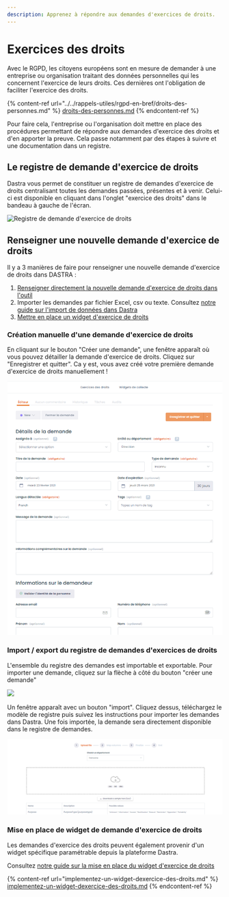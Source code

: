 ```yaml
---
description: Apprenez à répondre aux demandes d'exercices de droits.
---
```


# Exercices des droits

Avec le RGPD, les citoyens européens sont en mesure de demander à une entreprise ou organisation traitant des données personnelles qui les concernent l'exercice de leurs droits. Ces dernières ont l'obligation de faciliter l'exercice des droits.

{% content-ref url="../../rappels-utiles/rgpd-en-bref/droits-des-personnes.md" %}
[droits-des-personnes.md](../../rappels-utiles/rgpd-en-bref/droits-des-personnes.md)
{% endcontent-ref %}

Pour faire cela, l'entreprise ou l'organisation doit mettre en place des procédures permettant de répondre aux demandes d'exercice des droits et d'en apporter la preuve. Cela passe notamment par des étapes à suivre et une documentation dans un registre.&#x20;

## Le registre de demande d'exercice de droits

Dastra vous permet de constituer un registre de demandes d'exercice de droits centralisant toutes les demandes passées, présentes et à venir. Celui-ci est disponible en cliquant dans l'onglet "exercice des droits" dans le bandeau à gauche de l'écran.&#x20;

![Registre de demande d'exercice de droits](<../../.gitbook/assets/Capture web\_5-5-2022\_16246\_app.dastra.eu.jpeg>)

## Renseigner une nouvelle demande d'exercice de droits

Il y a 3 manières de faire pour renseigner une nouvelle demande d'exercice de droits dans DASTRA :

1. [Renseigner directement la nouvelle demande d'exercice de droits dans l'outil](gestion-des-demandes-dexercices-de-droits.md)
2. Importer les demandes par fichier Excel, csv ou texte. Consultez [notre guide sur l'import de données dans Dastra](../generalites/importer-vos-donnees-excel-csv.md)
3. [Mettre en place un widget d'exercice de droits](implementez-un-widget-dexercice-des-droits.md)

### Création manuelle d'une demande d'exercice de droits

En cliquant sur le bouton "Créer une demande", une fenêtre apparaît où vous pouvez détailler la demande d'exercice de droits. Cliquez sur "Enregistrer et quitter". Ca y est, vous avez créé votre première demande d'exercice de droits manuellement !

![Etape de documentation d'une demande](<../../.gitbook/assets/image (174).png>)

### Import / export du registre de demandes d'exercices de droits

L'ensemble du registre des demandes est importable et exportable. Pour importer une demande, cliquez sur la flèche à côté du bouton "créer une demande"

![](<../../.gitbook/assets/Capture web\_5-5-2022\_163517\_app.dastra.eu.jpeg>)

Un fenêtre apparaît avec un bouton "import". Cliquez dessus, téléchargez le modèle de registre puis suivez les instructions pour importer les demandes dans Dastra. Une fois importée, la demande sera directement disponible dans le registre de demandes.

![Fenêtre d'import de registre de demandes d'exercice de droits](<../../.gitbook/assets/image (34).png>)

### Mise en place de widget de demande d'exercice de droits

Les demandes d'exercice des droits peuvent également provenir d'un widget spécifique paramétrable depuis la plateforme Dastra.

Consultez [notre guide sur la mise en place du widget d'exercice de droits](./#mise-en-place-de-widget-de-demande-dexercice-de-droits)



{% content-ref url="implementez-un-widget-dexercice-des-droits.md" %}
[implementez-un-widget-dexercice-des-droits.md](implementez-un-widget-dexercice-des-droits.md)
{% endcontent-ref %}





